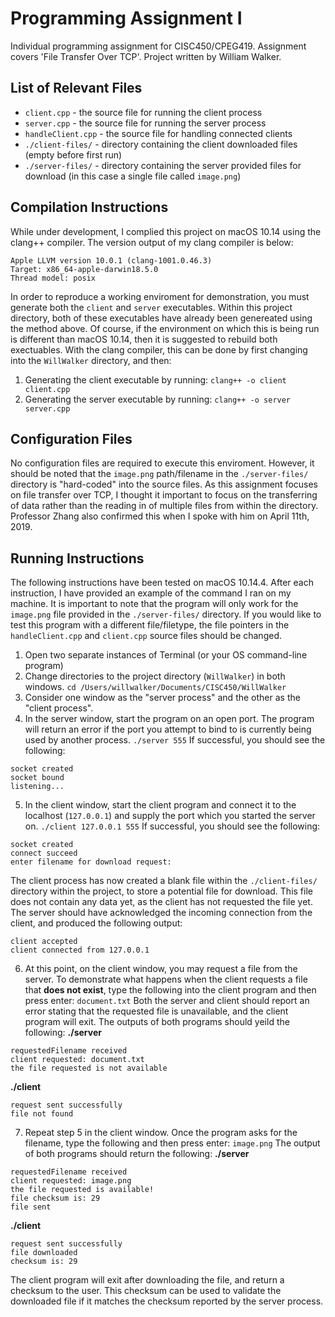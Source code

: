 # Programming Assignment I
Individual programming assignment for CISC450/CPEG419. Assignment covers 'File Transfer Over TCP'. Project written by William Walker.

## List of Relevant Files
- `client.cpp` - the source file for running the client process
- `server.cpp` - the source file for running the server process
- `handleClient.cpp` - the source file for handling connected clients
- `./client-files/` - directory containing the client downloaded files (empty before first run)
- `./server-files/` - directory containing the server provided files for download (in this case a single file called `image.png`)

## Compilation Instructions
While under development, I complied this project on macOS 10.14 using the clang++ compiler. The version output of my clang compiler is below:
```
Apple LLVM version 10.0.1 (clang-1001.0.46.3)
Target: x86_64-apple-darwin18.5.0
Thread model: posix
```
In order to reproduce a working enviroment for demonstration, you must generate both the `client` and `server` executables. Within this project directory, both of these executables have already been genereated using the method above. Of course, if the environment on which this is being run is different than macOS 10.14, then it is suggested to rebuild both exectuables.
With the clang compiler, this can be done by first changing into the `WillWalker` directory, and then: 
1. Generating the client executable by running: `clang++ -o client client.cpp`
2. Generating the server executable by running: `clang++ -o server server.cpp`

## Configuration Files
No configuration files are required to execute this enviroment.
However, it should be noted that the `image.png` path/filename in the `./server-files/` directory is "hard-coded" into the source files. As this assignment focuses on file transfer over TCP, I thought it important to focus on the transferring of data rather than the reading in of multiple files from within the directory. Professor Zhang also confirmed this when I spoke with him on April 11th, 2019.
            
## Running Instructions
The following instructions have been tested on macOS 10.14.4. After each instruction, I have provided an example of the command I ran on my machine. It is important to note that the program will only work for the `image.png` file provided in the `./server-files/` directory. If you would like to test this program with a different file/filetype, the file pointers in the `handleClient.cpp` and `client.cpp` source files should be changed.
1. Open two separate instances of Terminal (or your OS command-line program)
2. Change directories to the project directory (`WillWalker`) in both windows.
`cd /Users/willwalker/Documents/CISC450/WillWalker`
3. Consider one window as the "server process" and the other as the "client process".
4. In the server window, start the program on an open port. The program will return an error if the port you attempt to bind to is currently being used by another process.
`./server 555`
If successful, you should see the following:
```
socket created
socket bound
listening...
```
5. In the client window, start the client program and connect it to the localhost (`127.0.0.1`) and supply the port which you started the server on.
`./client 127.0.0.1 555`
If successful, you should see the following:
```
socket created
connect succeed
enter filename for download request:
```
The client process has now created a blank file within the `./client-files/` directory within the project, to store a potential file for download. This file does not contain any data yet, as the client has not requested the file yet.
The server should have acknowledged the incoming connection from the client, and produced the following output:
```
client accepted
client connected from 127.0.0.1
```
6. At this point, on the client window, you may request a file from the server. To demonstrate what happens when the client requests a file that **does not exist**, type the following into the client program and then press enter:
`document.txt`
Both the server and client should report an error stating that the requested file is unavailable, and the client program will exit. The outputs of both programs should yeild the following:
**./server**
```
requestedFilename received
client requested: document.txt
the file requested is not available
```
**./client**
```
request sent successfully
file not found
```
7. Repeat step 5 in the client window. Once the program asks for the filename, type the following and then press enter:
`image.png`
The output of both programs should return the following:
**./server**
```
requestedFilename received
client requested: image.png
the file requested is available!
file checksum is: 29
file sent
```
**./client**
```
request sent successfully
file downloaded
checksum is: 29
```
The client program will exit after downloading the file, and return a checksum to the user. This checksum can be used to validate the downloaded file if it matches the checksum reported by the server process.
